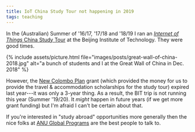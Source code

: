 ```yaml
---
title: IoT China Study Tour not happening in 2019
tags: teaching
---
```


In the (Australian) Summer of '16/17, '17/18 and '18/19 I ran an
[_Internet of Things_ China Study Tour](https://cs.anu.edu.au/courses/china-study-tour/)
at the Beijing Institute of Technology. They were good times.

{% include assets/picture.html file="images/posts/great-wall-of-china-2018.jpg" alt="a bunch of students
and I at the Great Wall of China in Dec. 2018" %}

However, the
[New Colombo Plan](https://dfat.gov.au/people-to-people/new-colombo-plan/about/Pages/about.aspx)
grant (which provided the money for us to provide the travel & accommodation
scholarships for the study tour) expired last year---it was only a 3-year thing.
As a result, the BIT trip is not running this year (Summer '19/20). It _might_
happen in future years (if we get more grant funding) but I'm afraid I can't be
certain about that.

If you're interested in "study abroad" opportunities more generally then the
nice folks at
[ANU Global Programs](https://www.anu.edu.au/students/careers-opportunities/global-programs)
are the best people to talk to.
